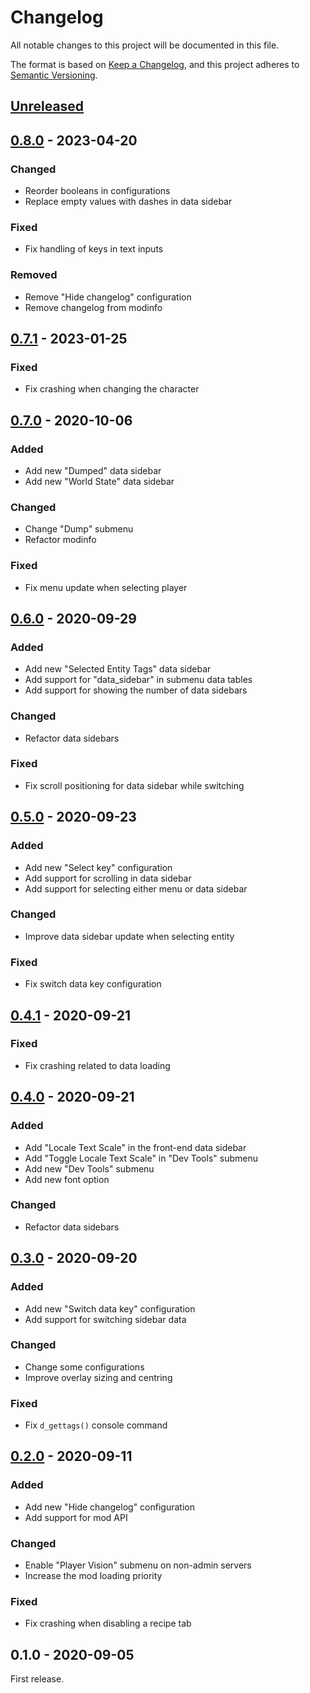 # Changelog

All notable changes to this project will be documented in this file.

The format is based on [Keep a Changelog](https://keepachangelog.com/en/1.0.0/),
and this project adheres to [Semantic Versioning](https://semver.org/spec/v2.0.0.html).

## [Unreleased]

## [0.8.0] - 2023-04-20

### Changed

- Reorder booleans in configurations
- Replace empty values with dashes in data sidebar

### Fixed

- Fix handling of keys in text inputs

### Removed

- Remove "Hide changelog" configuration
- Remove changelog from modinfo

## [0.7.1] - 2023-01-25

### Fixed

- Fix crashing when changing the character

## [0.7.0] - 2020-10-06

### Added

- Add new "Dumped" data sidebar
- Add new "World State" data sidebar

### Changed

- Change "Dump" submenu
- Refactor modinfo

### Fixed

- Fix menu update when selecting player

## [0.6.0] - 2020-09-29

### Added

- Add new "Selected Entity Tags" data sidebar
- Add support for "data_sidebar" in submenu data tables
- Add support for showing the number of data sidebars

### Changed

- Refactor data sidebars

### Fixed

- Fix scroll positioning for data sidebar while switching

## [0.5.0] - 2020-09-23

### Added

- Add new "Select key" configuration
- Add support for scrolling in data sidebar
- Add support for selecting either menu or data sidebar

### Changed

- Improve data sidebar update when selecting entity

### Fixed

- Fix switch data key configuration

## [0.4.1] - 2020-09-21

### Fixed

- Fix crashing related to data loading

## [0.4.0] - 2020-09-21

### Added

- Add "Locale Text Scale" in the front-end data sidebar
- Add "Toggle Locale Text Scale" in "Dev Tools" submenu
- Add new "Dev Tools" submenu
- Add new font option

### Changed

- Refactor data sidebars

## [0.3.0] - 2020-09-20

### Added

- Add new "Switch data key" configuration
- Add support for switching sidebar data

### Changed

- Change some configurations
- Improve overlay sizing and centring

### Fixed

- Fix `d_gettags()` console command

## [0.2.0] - 2020-09-11

### Added

- Add new "Hide changelog" configuration
- Add support for mod API

### Changed

- Enable "Player Vision" submenu on non-admin servers
- Increase the mod loading priority

### Fixed

- Fix crashing when disabling a recipe tab

## 0.1.0 - 2020-09-05

First release.

[unreleased]: https://github.com/dstmodders/mod-dev-tools/compare/v0.8.0...no-sdk
[0.8.0]: https://github.com/dstmodders/mod-dev-tools/compare/v0.7.1...v0.8.0
[0.7.1]: https://github.com/dstmodders/mod-dev-tools/compare/v0.7.0...v0.7.1
[0.7.0]: https://github.com/dstmodders/mod-dev-tools/compare/v0.6.0...v0.7.0
[0.6.0]: https://github.com/dstmodders/mod-dev-tools/compare/v0.5.0...v0.6.0
[0.5.0]: https://github.com/dstmodders/mod-dev-tools/compare/v0.4.1...v0.5.0
[0.4.1]: https://github.com/dstmodders/mod-dev-tools/compare/v0.4.0...v0.4.1
[0.4.0]: https://github.com/dstmodders/mod-dev-tools/compare/v0.3.0...v0.4.0
[0.3.0]: https://github.com/dstmodders/mod-dev-tools/compare/v0.2.0...v0.3.0
[0.2.0]: https://github.com/dstmodders/mod-dev-tools/compare/v0.1.0...v0.2.0

